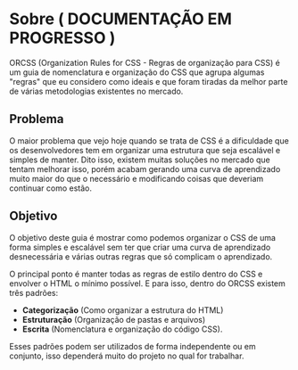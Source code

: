 # Sobre ( DOCUMENTAÇÃO EM PROGRESSO )

ORCSS (Organization Rules for CSS - Regras de organização para CSS)  é um guia de nomenclatura e organização do CSS que agrupa algumas "regras" que eu considero como ideais e que foram tiradas da melhor parte de várias metodologias existentes no mercado.

## Problema

O maior problema que vejo hoje quando se trata de CSS é a dificuldade que os desenvolvedores tem em organizar uma estrutura que seja escalável e simples de manter. Dito isso, existem muitas soluções no mercado que tentam melhorar isso, porém acabam gerando uma curva de aprendizado muito maior do que o necessário e modificando coisas que deveriam continuar como estão.

## Objetivo

O objetivo deste guia é mostrar como podemos organizar o CSS de uma forma simples e escalável sem ter que criar uma curva de aprendizado desnecessária e várias outras regras que só complicam o aprendizado.

O principal ponto é manter todas as regras de estilo dentro do CSS e envolver o HTML o mínimo possível. E para isso, dentro do ORCSS existem três padrões:

- **Categorização** (Como organizar a estrutura do HTML)
- **Estruturação** (Organização de pastas e arquivos)
- **Escrita** (Nomenclatura e organização do código CSS).

Esses padrões podem ser utilizados de forma independente ou em conjunto, isso dependerá muito do projeto no qual for trabalhar.